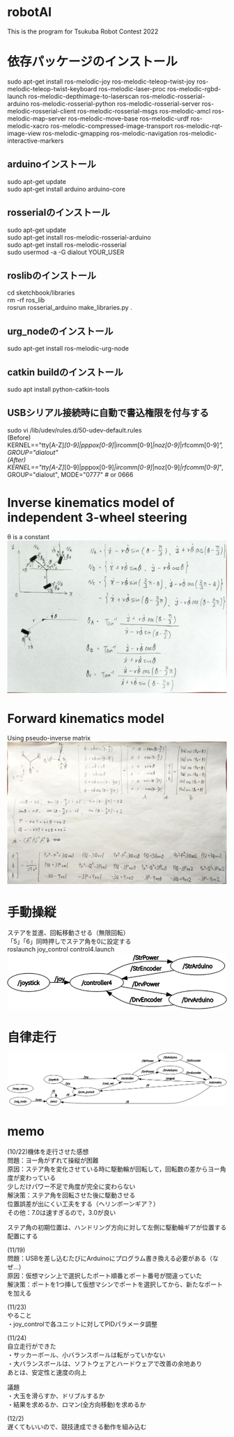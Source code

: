 # robotAI
This is the program for Tsukuba Robot Contest 2022

# 依存パッケージのインストール
sudo apt-get install ros-melodic-joy ros-melodic-teleop-twist-joy ros-melodic-teleop-twist-keyboard ros-melodic-laser-proc ros-melodic-rgbd-launch ros-melodic-depthimage-to-laserscan ros-melodic-rosserial-arduino ros-melodic-rosserial-python ros-melodic-rosserial-server ros-melodic-rosserial-client ros-melodic-rosserial-msgs ros-melodic-amcl ros-melodic-map-server ros-melodic-move-base ros-melodic-urdf ros-melodic-xacro ros-melodic-compressed-image-transport ros-melodic-rqt-image-view ros-melodic-gmapping ros-melodic-navigation ros-melodic-interactive-markers

## arduinoインストール
sudo apt-get update  
sudo apt-get install arduino arduino-core

## rosserialのインストール
sudo apt-get update  
sudo apt-get install ros-melodic-rosserial-arduino  
sudo apt-get install ros-melodic-rosserial  
sudo usermod -a -G dialout YOUR_USER  

## roslibのインストール
cd sketchbook/libraries  
rm -rf ros_lib  
rosrun rosserial_arduino make_libraries.py .  

## urg_nodeのインストール
sudo apt-get install ros-melodic-urg-node

## catkin buildのインストール
sudo apt install python-catkin-tools

## USBシリアル接続時に自動で書込権限を付与する  
sudo vi /lib/udev/rules.d/50-udev-default.rules  
(Before)  
KERNEL=="tty[A-Z]*[0-9]|pppox[0-9]*|ircomm[0-9]*|noz[0-9]*|rfcomm[0-9]*", GROUP="dialout"  
(After)  
KERNEL=="tty[A-Z]*[0-9]|pppox[0-9]*|ircomm[0-9]*|noz[0-9]*|rfcomm[0-9]*", GROUP="dialout", MODE="0777"  # or 0666

# Inverse kinematics model of independent 3-wheel steering
θ is a constant
![Inverse kinematics model](Inverse_kinematics_model.jpg)

# Forward kinematics model
Using pseudo-inverse matrix  
![forward kinematics model](forward_kinematics_model.jpg)

# 手動操縦  
ステアを並進、回転移動させる（無限回転）  
「5」「6」同時押しでステア角を0に設定する  
roslaunch joy_control control4.launch  
![joy_control](joy_control.png)

# 自律走行  
![self_navigation](Self-navigation.png)

# memo
(10/22)機体を走行させた感想  
問題：ヨー角がずれて操縦が困難  
原因：ステア角を変化させている時に駆動輪が回転して，回転数の差からヨー角度が変わっている  
      少しだけパワー不足で角度が完全に変わらない  
解決策：ステア角を回転させた後に駆動させる  
        位置誤差が出にくい工夫をする（ヘリンボーンギア？）  
その他：7.0は速すぎるので，3.0が良い  

ステア角の初期位置は、ハンドリング方向に対して左側に駆動輪ギアが位置する配置にする  

(11/19)  
問題：USBを差し込むたびにArduinoにプログラム書き換える必要がある（なぜ...）  
原因：仮想マシン上で選択したポート順番とポート番号が間違っていた  
解決策：ポートを1つ挿して仮想マシンでポートを選択してから、新たなポートを加える  

(11/23)  
やること  
・joy_controlで各ユニットに対してPIDパラメータ調整  

(11/24)  
自立走行ができた  
・サッカーボール、小バランスボールは転がっていかない  
・大バランスボールは、ソフトウェアとハードウェアで改善の余地あり  
あとは、安定性と速度の向上  

議題  
・大玉を滑らすか、ドリブルするか  
・結果を求めるか、ロマン(全方向移動)を求めるか  

(12/2)  
遅くてもいいので、競技達成できる動作を組み込む  
